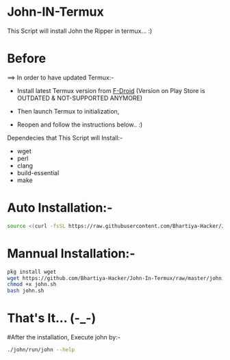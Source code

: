 # John-IN-Termux
This Script will install John the Ripper in termux... :)

# Before

==> In order to have updated Termux:-

- Install latest Termux version from [F-Droid](https://f-droid.org/en/packages/com.termux/) (Version on Play Store is OUTDATED & NOT-SUPPORTED ANYMORE)

- Then launch Termux to initialization,

- Reopen and follow the instructions below.. :)



Dependecies that This Script will Install:-

* wget
* perl
* clang
* build-essential
* make

# Auto Installation:-

```bash
source <(curl -fsSL https://raw.githubusercontent.com/Bhartiya-Hacker/John-IN-Termux/master/john.sh)
```

# Mannual Installation:-

```bash
pkg install wget
wget https://github.com/Bhartiya-Hacker/John-In-Termux/raw/master/john.sh
chmod +x john.sh
bash john.sh
```

# That's It... (-_-)

#After the installation, Execute john by:- 

```bash
./john/run/john --help
```
